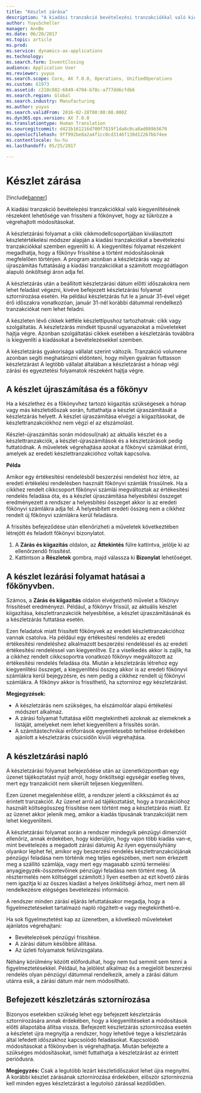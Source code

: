 ```yaml
---
title: "Készlet zárása"
description: "A kiadási tranzakció bevételezési tranzakciókkal való kiegyenlítésének részeként lehetősége van frissíteni a főkönyvet, hogy az tükrözze a végrehajtott módosításokat."
author: YuyuScheller
manager: AnnBe
ms.date: 06/20/2017
ms.topic: article
ms.prod: 
ms.service: dynamics-ax-applications
ms.technology: 
ms.search.form: InventClosing
audience: Application User
ms.reviewer: yuyus
ms.search.scope: Core, AX 7.0.0, Operations, UnifiedOperations
ms.custom: 61973
ms.assetid: c210c882-6849-4704-b78c-a777dd6cfdb6
ms.search.region: Global
ms.search.industry: Manufacturing
ms.author: yuyus
ms.search.validFrom: 2016-02-28T00:00:00.000Z
ms.dyn365.ops.version: AX 7.0.0
ms.translationtype: Human Translation
ms.sourcegitcommit: d421b161216d700f7819f1da8c0ca8ad089b5670
ms.openlocfilehash: 9ff992be8a2a4f1cc0cd3146f138d12267bb74ee
ms.contentlocale: hu-hu
ms.lasthandoff: 05/25/2017

---
```


# <a name="inventory-close"></a>Készlet zárása

[!include[banner](../includes/banner.md)]


A kiadási tranzakció bevételezési tranzakciókkal való kiegyenlítésének részeként lehetősége van frissíteni a főkönyvet, hogy az tükrözze a végrehajtott módosításokat.

A készletzárási folyamat a cikk cikkmodellcsoportjában kiválasztott készletértékelési módszer alapján a kiadási tranzakciókat a bevételezési tranzakciókkal szemben egyenlíti ki. A kiegyenlítési folyamat részeként megadhatja, hogy a főkönyv frissítése a történt módosításoknak megfelelően történjen. A program azonban a készletzárás vagy az újraszámítás futtatásáig a kiadási tranzakciókat a számított mozgóátlagon alapuló önköltségi áron adja fel. 

A készletzárás után a beállított készletzárási dátum előtti időszakokra nem lehet feladást végezni, kivéve befejezett készletzárási folyamat sztornírozása esetén. Ha például készletzárás fut le a január 31-ével véget érő időszakra vonatkozóan, január 31-nél korábbi dátummal rendelkező tranzakciókat nem lehet feladni. 

A készleten lévő cikkek kétféle készlettípushoz tartozhatnak: cikk vagy szolgáltatás. A készletzárás mindkét típusnál ugyanazokat a műveleteket hajtja végre. Azonban szolgáltatási cikkek esetében a készletzárás továbbra is kiegyenlíti a kiadásokat a bevételezésekkel szemben. 

A készletzárás gyakorisága vállalat szerint változik. Tranzakció volumene azonban segíti meghatározni eldönteni, hogy milyen gyakran futtasson készletzárást A legtöbb vállalat általában a készletzárást a hónap végi zárási és egyeztetési folyamatok részeként hajtja végre.

## <a name="inventory-recalculation-and-the-general-ledger"></a>A készlet újraszámítása és a főkönyv
Ha a készlethez és a főkönyvhez tartozó kiigazítás szükségesek a hónap vagy más készletidőszak során, futtathatja a készlet újraszámítását a készletzárás helyett. A készlet újraszámítása elvégzi a kiigazításokat, de készlettranzakciókhoz nem végzi el az elszámolást. 

Készlet-újraszámítás során módosul(nak) az aktuális készlet és a készlettranzakciók, a készlet-újraszámítások és a készletzárások pedig futtatódnak. A műveletek végrehajtása azokat a főkönyvi számlákat érinti, amelyek az eredeti készlettranzakcióhoz voltak kapcsolva. 

**Példa** 

Amikor egy értékesítési rendelésből beszerzési rendelést hoz létre, az eredeti értékelési rendelésben használt főkönyvi számlák frissülnek. Ha a cikkhez rendelt cikkcsoport főkönyvi számlái megváltoztak az értékesítési rendelés feladása óta, és a készlet újraszámítása helyesbítési összeget eredményezett a rendszer a helyesbítési összeget akkor is az eredeti főkönyvi számlákra adja fel. A helyesbített eredeti összeg nem a cikkhez rendelt új főkönyvi számlákra kerül feladásra. 

A frissítés befejeződése után ellenőrizheti a műveletek következtében létrejött és feladott főkönyvi bizonylatot.

1.  A **Zárás és kiigazítás** oldalon, az **Áttekintés** fülre kattintva, jelölje ki az ellenőrzendő frissítést.
2.  Kattintson a **Részletek** gombra, majd válassza ki **Bizonylat** lehetőséget.

## <a name="effects-of-the-inventory-close-process-on-the-general-ledger"></a>A készlet lezárási folyamat hatásai a főkönyvben.
Számos, a **Zárás és kiigazítás** oldalon elvégezhető művelet a főkönyv frissítését eredményezi. Például, a főkönyv frissül, az aktuális készlet kiigazítása, készlettranzakciók helyesbítése, a készlet újraszámításának és a készletzárás futtatása esetén. 

Ezen feladatok miatt frissített főkönyvek az eredeti készlettranzakcióhoz vannak csatolva. Ha például egy értékesítési rendelés az eredeti értékesítési rendeléshez alkalmazott beszerzési rendeléssel és az eredeti értékesítési rendeléssel van kiegyenlítve. Ez a viselkedés akkor is zajlik, ha a cikkhez rendelt cikkcsoportra vonatkozó főkönyv megváltozott az értékesítési rendelés feladása óta. Miután a készletzárás létrehoz egy kiegyenlítési összeget, a kiegyenlítési összeg akkor is az eredeti főkönyvi számlákra kerül bejegyzésre, és nem pedig a cikkhez rendelt új főkönyvi számlákra. A főkönyv akkor is frissíthető, ha sztorníroz egy készletzárást. 

**Megjegyzések:**

-   A készletzárás nem szükséges, ha elszámolóár alapú értékelési módszert alkalmaz.
-   A zárási folyamat futtatása előtt megtekintheti azoknak az elemeknek a listáját, amelyeket nem lehet kiegyenlíteni a frissítés során.
-   A számítástechnikai erőforrások egyenletesebb terhelése érdekében ajánlott a készletzárás csúcsidőn kívüli végrehajtása.

## <a name="the-inventory-close-log"></a> A készletzárási napló
A készletzárási folyamat befejeződése után az üzenetközpontban egy üzenet tájékoztatást nyújt arról, hogy önköltségi egységár esetleg téves, mert egy tranzakciót nem sikerült teljesen kiegyenlíteni. 

Ezen üzenet megjelenítése előtt, a rendszer jelenti a cikkszámot és az érintett tranzakciót. Az üzenet arról ad tájékoztatást, hogy a tranzakcióhoz használt költségösszeg frissítése nem történt meg a készletzárás miatt. Ez az üzenet akkor jelenik meg, amikor a kiadás típusának tranzakcióját nem lehet kiegyenlíteni. 

A készletzárási folyamat során a rendszer mindegyik pénzügyi dimenziót ellenőriz, annak érdekében, hogy kiderüljön, hogy vajon több kiadás van-e, mint bevételezés a megadott zárási dátumig Az ilyen egyensúlyhiány olyankor léphet fel, amikor egy beszerzési rendelés készlettranzakciójának pénzügyi feladása nem történik meg teljes egészében, mert nem érkezett meg a szállító számlája, vagy mert egy magasabb szintű termelési anyagjegyzék-összetevőinek pénzügyi feladása nem történt meg. (A résztermelés nem költséggel számított.) Ilyen esetben az ezt követő zárás nem igazítja ki az összes kiadást a helyes önköltségi árhoz, mert nem áll rendelkezésre elégséges bevételezési információ. 

A rendszer minden zárási eljárás lefuttatásakor megadja, hogy a figyelmeztetéseket tartalmazó napló rögzített-e vagy megtekinthető-e. 

Ha sok figyelmeztetést kap az üzenetben, a következő műveleteket ajánlatos végrehajtani:

-   Bevételezések pénzügyi frissítése.
-   A zárási dátum későbbre állítása.
-   Az üzleti folyamatok felülvizsgálata.

Néhány körülmény között előfordulhat, hogy nem tud semmit sem tenni a figyelmeztetésekkel. Például, ha jelölést alkalmaz és a megjelölt beszerzési rendelés olyan pénzügyi dátummal rendelkezik, amely a zárási dátum utánra esik, a zárási dátum már nem módosítható.

## <a name="reversing-a-completed-inventory-close"></a>Befejezett készletzárás sztornírozása
Bizonyos esetekben szükség lehet egy befejezett készletzárás sztornírozására annak érdekében, hogy a kiegyenlítéseket a módosítások előtti állapotába állítsa vissza. Befejezett készletzárás sztornírozása esetén a készletet újra megnyitja a rendszer, hogy lehetővé tegye a készletzárás által lefedett időszakhoz kapcsolódó feladásokat. Kapcsolódó módosításokat a főkönyvben is végrehajthatja. Miután befejezte a szükséges módosításokat, ismét futtathatja a készletzárást az érintett periódusra. 

**Megjegyzés:** Csak a legutóbb lezárt készletidőszakot lehet újra megnyitni. A korábbi készlet zárásának sztornírozása érdekében, először sztorníroznia kell minden egyes készletzárást a legutolsó zárással kezdődően.




